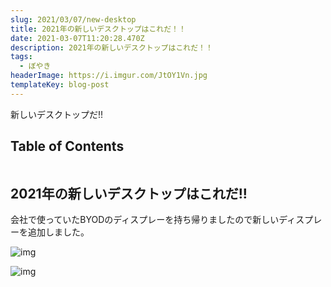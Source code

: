 ```yaml
---
slug: 2021/03/07/new-desktop
title: 2021年の新しいデスクトップはこれだ！！
date: 2021-03-07T11:20:28.470Z
description: 2021年の新しいデスクトップはこれだ！！
tags:
  - ぼやき
headerImage: https://i.imgur.com/JtOY1Vn.jpg
templateKey: blog-post
---
```

新しいデスクトップだ!!


## Table of Contents

```toc

```

## 2021年の新しいデスクトップはこれだ!!

会社で使っていたBYODのディスプレーを持ち帰りましたので新しいディスプレーを追加しました。


![img](https://i.imgur.com/iffdNyK.jpg)

![img](https://i.imgur.com/JtOY1Vn.jpg)
